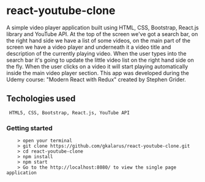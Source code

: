 # react-youtube-clone

A simple video player application built using HTML, CSS, Bootstrap, React.js library and YouTube API. At the top of the screen we've got a search bar, on the right hand side we have a list of some videos, on the main part of the screen we have a video player and underneath it a video title and description of the currently playing video. When the user types into the search bar it's going to update the little video list on the right hand side on the fly. When the user clicks on a video it will start playing automatically inside the main video player section. This app was developed during the Udemy course: "Modern React with Redux" created by Stephen Grider.

## Techologies used

```
 HTML5, CSS, Bootstrap, React.js, YouTube API
```

### Getting started

```
    > open your terminal
	> git clone https://github.com/gkalarus/react-youtube-clone.git
	> cd react-youtube-clone
	> npm install
	> npm start
    > Go to the http://localhost:8080/ to view the single page application
```